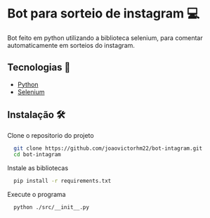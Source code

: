 # Bot para sorteio de instagram :computer:
Bot feito em python utilizando a biblioteca selenium, para comentar automaticamente em sorteios do instagram.
## Tecnologias :toolbox:
* [Python](https://www.python.org/downloads/)
* [Selenium](https://www.selenium.dev/)

## Instalação :hammer_and_wrench:
Clone o repositorio do projeto 
```bash 
  git clone https://github.com/joaovictorhm22/bot-intagram.git
  cd bot-intagram
```
Instale as bibliotecas
```bash 
  pip install -r requirements.txt 
```
Execute o programa
```bash 
  python ./src/__init__.py
```